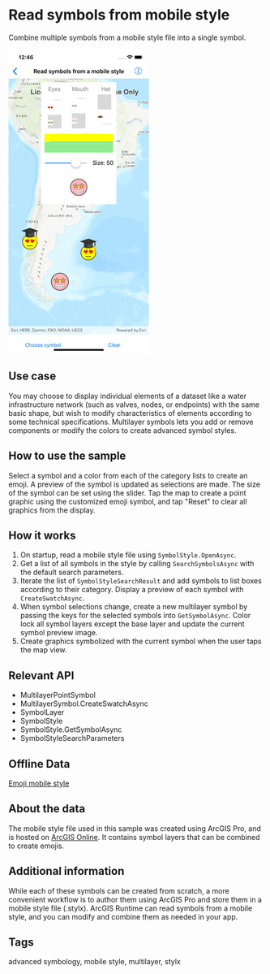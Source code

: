 # Read symbols from mobile style

Combine multiple symbols from a mobile style file into a single symbol.

![Image of read symbols from mobile style](SymbolsFromMobileStyle.jpg)

## Use case

You may choose to display individual elements of a dataset like a water infrastructure network (such as valves, nodes, or endpoints) with the same basic shape, but wish to modify characteristics of elements according to some technical specifications. Multilayer symbols lets you add or remove components or modify the colors to create advanced symbol styles.

## How to use the sample

Select a symbol and a color from each of the category lists to create an emoji. A preview of the symbol is updated as selections are made. The size of the symbol can be set using the slider. Tap the map to create a point graphic using the customized emoji symbol, and tap "Reset" to clear all graphics from the display.

## How it works

1. On startup, read a mobile style file using `SymbolStyle.OpenAsync`. 
2. Get a list of all symbols in the style by calling `SearchSymbolsAsync` with the default search parameters.
3. Iterate the list of `SymbolStyleSearchResult` and add symbols to list boxes according to their category. Display a preview of each symbol with `CreateSwatchAsync`.
4. When symbol selections change, create a new multilayer symbol by passing the keys for the selected symbols into `GetSymbolAsync`. Color lock all symbol layers except the base layer and update the current symbol preview image.
5. Create graphics symbolized with the current symbol when the user taps the map view.

## Relevant API

* MultilayerPointSymbol
* MultilayerSymbol.CreateSwatchAsync
* SymbolLayer
* SymbolStyle
* SymbolStyle.GetSymbolAsync
* SymbolStyleSearchParameters

## Offline Data

[Emoji mobile style](https://www.arcgis.com/home/item.html?id=1bd036f221f54a99abc9e46ff3511cbf)

## About the data

The mobile style file used in this sample was created using ArcGIS Pro, and is hosted on [ArcGIS Online](https://www.arcgis.com/home/item.html?id=1bd036f221f54a99abc9e46ff3511cbf). It contains symbol layers that can be combined to create emojis.

## Additional information

While each of these symbols can be created from scratch, a more convenient workflow is to author them using ArcGIS Pro and store them in a mobile style file (.stylx). ArcGIS Runtime can read symbols from a mobile style, and you can modify and combine them as needed in your app.

## Tags

advanced symbology, mobile style, multilayer, stylx